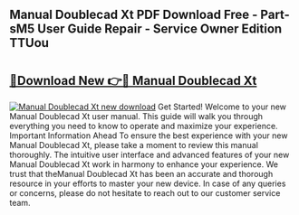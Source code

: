 ## Manual Doublecad Xt PDF Download Free - Part-sM5 User Guide Repair - Service Owner Edition TTUou

# <h2><a href="http://bc58803.oget.top/?id=Manual+Doublecad+Xt">🔗Download New 👉🔴 Manual Doublecad Xt</a></h2>

[![Manual Doublecad Xt new download](https://i.imgur.com/5g1atiW.png)](http://bc58803.oget.top/?id=Manual+Doublecad+Xt)
Get Started! Welcome to your new Manual Doublecad Xt user manual. This guide will walk you through everything you need to know to operate and maximize your experience. Important Information Ahead To ensure the best experience with your new Manual Doublecad Xt, please take a moment to review this manual thoroughly. The intuitive user interface and advanced features of your new Manual Doublecad Xt work in harmony to enhance your experience. We trust that theManual Doublecad Xt has been an accurate and thorough resource in your efforts to master your new device. In case of any queries or concerns, please do not hesitate to reach out to our customer service team.
